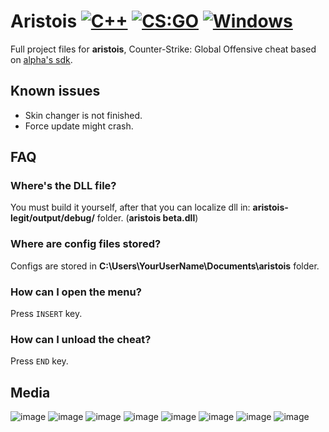 # Aristois [![C++](https://img.shields.io/badge/language-C%2B%2B-%23f34b7d.svg)](https://en.wikipedia.org/wiki/C%2B%2B) [![CS:GO](https://img.shields.io/badge/game-CS%3AGO-yellow.svg)](https://store.steampowered.com/app/730/CounterStrike_Global_Offensive/) [![Windows](https://img.shields.io/badge/platform-Windows-0078d7.svg)](https://en.wikipedia.org/wiki/Microsoft_Windows)

Full project files for **aristois**, Counter-Strike: Global Offensive cheat based on [alpha's sdk](https://github.com/alphauc/sdk).

## Known issues
- Skin changer is not finished.
- Force update might crash.

## FAQ
### Where's the DLL file?
You must build it yourself, after that you can localize dll in: **aristois-legit/output/debug/** folder. (**aristois beta.dll**)

### Where are config files stored?
Configs are stored in **C:\Users\YourUserName\Documents\aristois** folder.

### How can I open the menu?
Press `INSERT` key.

### How can I unload the cheat?
Press `END` key.

## Media
![image](https://i.imgur.com/v6PVR1g.png)
![image](https://i.imgur.com/ehQE2vj.png)
![image](https://i.imgur.com/UD1e2nC.png)
![image](https://i.imgur.com/YqwLLQI.png)
![image](https://i.imgur.com/iqQeJnT.png)
![image](https://i.imgur.com/lqMVEwv.png)
![image](https://i.imgur.com/YiApUn5.png)
![image](https://i.imgur.com/ETQ7RhW.png)
